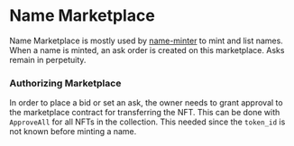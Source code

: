 # Name Marketplace

Name Marketplace is mostly used by [name-minter](../name-minter/) to mint and list names. When a name is minted, an ask order is created on this marketplace. Asks remain in perpetuity.

### Authorizing Marketplace

In order to place a bid or set an ask, the owner needs to grant approval to the marketplace contract for transferring the NFT. This can be done with `ApproveAll` for all NFTs in the collection. This needed since the `token_id` is not known before minting a name.
